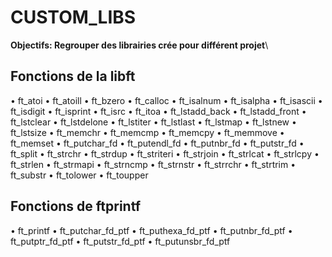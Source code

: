 # CUSTOM_LIBS

**Objectifs: Regrouper des librairies crée pour différent projet**\


## Fonctions de la libft
• ft_atoi
• ft_atoill
• ft_bzero
• ft_calloc
• ft_isalnum
• ft_isalpha
• ft_isascii
• ft_isdigit
• ft_isprint
• ft_isrc
• ft_itoa
• ft_lstadd_back
• ft_lstadd_front
• ft_lstclear
• ft_lstdelone
• ft_lstiter
• ft_lstlast
• ft_lstmap
• ft_lstnew
• ft_lstsize
• ft_memchr
• ft_memcmp
• ft_memcpy
• ft_memmove
• ft_memset
• ft_putchar_fd
• ft_putendl_fd
• ft_putnbr_fd
• ft_putstr_fd
• ft_split
• ft_strchr
• ft_strdup
• ft_striteri
• ft_strjoin
• ft_strlcat
• ft_strlcpy
• ft_strlen
• ft_strmapi
• ft_strncmp
• ft_strnstr
• ft_strrchr
• ft_strtrim
• ft_substr
• ft_tolower
• ft_toupper


## Fonctions de ftprintf
• ft_printf
• ft_putchar_fd_ptf
• ft_puthexa_fd_ptf
• ft_putnbr_fd_ptf
• ft_putptr_fd_ptf
• ft_putstr_fd_ptf
• ft_putunsbr_fd_ptf
